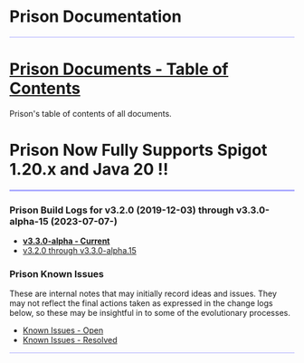 # Prison Documentation 

<hr style="height:1px; border:none; color:#aaf; background-color:#aaf;">


# [Prison Documents - Table of Contents](prison_docs_000_toc.md)

Prison's table of contents of all documents.


# Prison Now Fully Supports Spigot 1.20.x and Java 20 !!


<hr style="height:3px; border:none; color:#aaf; background-color:#aaf;">




### Prison Build Logs for v3.2.0 (2019-12-03) through v3.3.0-alpha-15 (2023-07-07-)

 
 - **[v3.3.0-alpha - Current](changelog_v3.3.x.md)**
 - [v3.2.0 through v3.3.0-alpha.15](prison_changelogs.md)
 

### Prison Known Issues

These are internal notes that may initially record ideas and issues.  They may not 
reflect the final actions taken as expressed in the change logs below, so these
may be insightful in to some of the evolutionary processes.

* [Known Issues - Open](knownissues_v3.2.x.md)
* [Known Issues - Resolved](knownissues_v3.2.x_resolved.md)

<hr style="height:1px; border:none; color:#aaf; background-color:#aaf;">

